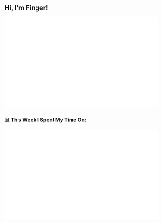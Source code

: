 <h2> Hi, I'm Finger!</h2>

<img align="right" src="https://raw.githubusercontent.com/spianmo/github-stats/master/generated/overview.svg#gh-light-mode-only">

<!-- <img align="right" height="160em" src="https://github-readme-stats-eight-theta.vercel.app/api/top-langs/?username=spianmo&layout=compact&langs_count=8&theme=algolia"/>	 -->
	
```go
package main

type Me struct {
	Name   string
	Job    string
	Code   string
	Skills string
}

func main() {
	me := &Me{
		Name:   "Finger",
		Job:    "Client-side Engineer",
		Code:   "Java, Kotlin, C#, Rust and C++ and Others",
		Skills: "Android, Security, Cross-platform client, NLP, CV, ASR ^o^",
	}
	_ = me
}
```


<h3>📊 This Week I Spent My Time On:</h3>
<img align='right' src="https://raw.githubusercontent.com/spianmo/github-stats/master/generated/languages.svg#gh-light-mode-only">

<!--START_SECTION:waka-->

```txt
Python                                   13 hrs 6 mins   ███████████████████▓░░░░░   79.18 %
Kotlin                                   47 mins         █▒░░░░░░░░░░░░░░░░░░░░░░░   04.78 %
YAML                                     38 mins         █░░░░░░░░░░░░░░░░░░░░░░░░   03.88 %
Bash                                     30 mins         ▓░░░░░░░░░░░░░░░░░░░░░░░░   03.10 %
XML                                      21 mins         ▓░░░░░░░░░░░░░░░░░░░░░░░░   02.16 %
```

<!--END_SECTION:waka-->
